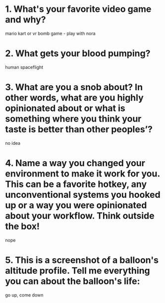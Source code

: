 # 1. What's your favorite video game and why?
mario kart or vr bomb game - play with nora

# 2. What gets your blood pumping?
human spaceflight

# 3. What are you a snob about? In other words, what are you highly opinionated about or what is something where you think your taste is better than other peoples’?
no idea

# 4. Name a way you changed your environment to make it work for you. This can be a favorite hotkey, any unconventional systems you hooked up or a way you were opinionated about your workflow. Think outside the box!
nope

# 5. This is a screenshot of a balloon's altitude profile. Tell me everything you can about the balloon's life:
go up, come down

